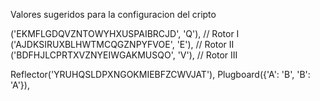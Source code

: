 
Valores sugeridos para la configuracion del cripto

('EKMFLGDQVZNTOWYHXUSPAIBRCJD', 'Q'), // Rotor I  
('AJDKSIRUXBLHWTMCQGZNPYFVOE', 'E'),  // Rotor II
('BDFHJLCPRTXVZNYEIWGAKMUSQO', 'V'),  // Rotor III

Reflector('YRUHQSLDPXNGOKMIEBFZCWVJAT'), 
Plugboard({'A': 'B', 'B': 'A'}), 
